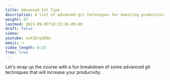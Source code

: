 ```yaml
---
title: Advanced Git Tips
description: A list of advanced git techniques for boosting productivity
weight: 47
lastmod: 2021-09-05T10:23:30-09:00
draft: false
vimeo:
youtube: ecK3EnyGD8o
emoji: 🔥
video_length: 8:15
free: true
---
```


Let's wrap up the course with a fun breakdown of some advanced git techniques that will increase your producivity.
